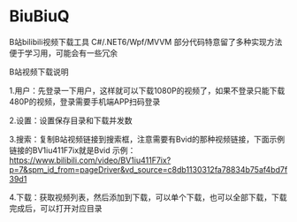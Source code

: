 # BiuBiuQ
B站bilibili视频下载工具
C#/.NET6/Wpf/MVVM
部分代码特意留了多种实现方法便于学习用，可能会有一些冗余

B站视频下载说明

1.用户：先登录一下用户，这样就可以下载1080P的视频了，如果不登录只能下载480P的视频，登录需要手机端APP扫码登录

2.设置：设置保存目录和下载并发数

3.搜索：复制B站视频链接到搜索框，注意需要有Bvid的那种视频链接，下面示例链接的BV1iu411F7ix就是Bvid
示例：https://www.bilibili.com/video/BV1iu411F7ix?p=7&spm_id_from=pageDriver&vd_source=c8db1130312fa78834b75af4bd7f39d1

4.下载：获取视频列表，然后添加到下载，可以单个下载，也可以全部下载，下载完成后，可以打开对应目录




